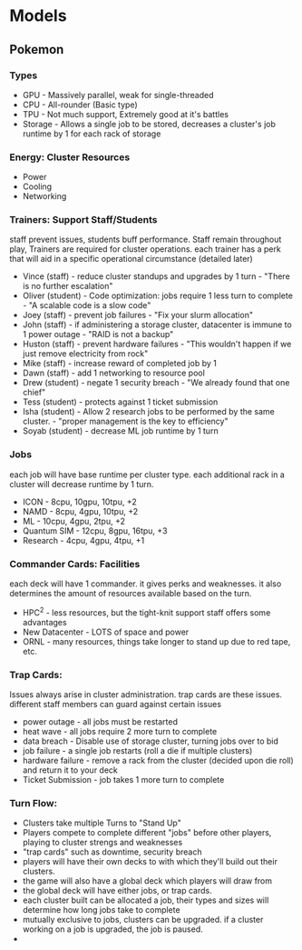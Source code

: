 # Models
## Pokemon
### Types
- GPU - Massively parallel, weak for single-threaded
- CPU - All-rounder (Basic type)
- TPU - Not much support, Extremely good at it's battles
- Storage - Allows a single job to be stored, decreases a cluster's job runtime by 1 for each rack of storage
### Energy: Cluster Resources
- Power 
- Cooling
- Networking
### Trainers: Support Staff/Students
staff prevent issues, students buff performance. Staff remain throughout play, Trainers are required for cluster operations. each trainer has a perk that will aid in a specific operational circumstance (detailed later)
- Vince (staff) - reduce cluster standups and upgrades by 1 turn - "There is no further escalation"
- Oliver (student) - Code optimization: jobs require 1 less turn to complete - "A scalable code is a slow code"
- Joey (staff) - prevent job failures - "Fix your slurm allocation"
- John (staff) - if administering a storage cluster, datacenter is immune to 1 power outage - "RAID is not a backup"
- Huston (staff) - prevent hardware failures - "This wouldn't happen if we just remove electricity from rock"
- Mike (staff) - increase reward of completed job by 1
- Dawn (staff) - add 1 networking to resource pool
- Drew (student)  - negate 1 security breach - "We already found that one chief"
- Tess (student) - protects against 1 ticket submission 
- Isha (student) - Allow 2 research jobs to be performed by the same cluster. - "proper management is the key to efficiency"
- Soyab (student) - decrease ML job runtime by 1 turn
### Jobs
each job will have base runtime per cluster type. each additional rack in a cluster will decrease runtime by 1 turn.
- ICON - 8cpu, 10gpu, 10tpu, +2
- NAMD - 8cpu, 4gpu, 10tpu, +2
- ML - 10cpu, 4gpu, 2tpu, +2
- Quantum SIM - 12cpu, 8gpu, 16tpu, +3
- Research - 4cpu, 4gpu, 4tpu, +1
### Commander Cards: Facilities
each deck will have 1 commander. it gives perks and weaknesses. it also determines the amount of resources available based on the turn.
- HPC$^2$ - less resources, but the tight-knit support staff offers some advantages
- New Datacenter - LOTS of space and power
- ORNL - many resources, things take longer to stand up due to red tape, etc.
### Trap Cards:
Issues always arise in cluster administration. trap cards are these issues. different staff members can guard against certain issues
- power outage - all jobs must be restarted
- heat wave - all jobs require 2 more turn to complete
- data breach - Disable use of storage cluster, turning jobs over to bid
- job failure - a single job restarts (roll a die if multiple clusters)
- hardware failure - remove a rack from the cluster (decided upon die roll) and return it to your deck
- Ticket Submission - job takes 1 more turn to complete
### Turn Flow:
- Clusters take multiple Turns to "Stand Up"
- Players compete to complete different "jobs" before other players, playing to cluster strengs and weaknesses
- "trap cards" such as downtime, security breach
- players will have their own decks to with which they'll build out their clusters. 
- the game will also have a global deck which players will draw from
- the global deck will have either jobs, or trap cards. 
- each cluster built can be allocated a job, their types and sizes will determine how long jobs take to complete
- mutually exclusive to jobs, clusters can be upgraded. if a cluster working on a job is upgraded, the job is paused. 
- 
